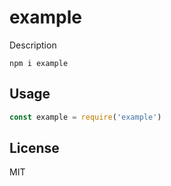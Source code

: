 # example

Description

```
npm i example
```

## Usage
```js
const example = require('example')
```

## License
MIT

